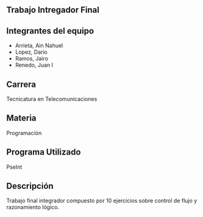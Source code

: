 ## Trabajo Intregador Final
## Integrantes del equipo
- Arrieta, Ain Nahuel
- Lopez, Dario
- Ramos, Jairo
- Renedo, Juan I 
## Carrera
Tecnicatura en Telecomunicaciones
## Materia
Programación
## Programa Utilizado
PseInt
## Descripción
Trabajo final integrador compuesto por 10 ejercicios sobre control de flujo y razonamiento lógico.
